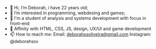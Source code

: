 - 👋 Hi, I’m Deborah, i have 22 years old;
- 👀 I’m interested in programming, webdesing and games;
- 🌱 I'm a student of analysis and systems development with focus in front-end
- 💞️ Affinity with HTML, CSS, JS, design, UX/UI and game development
- 📫 How to reach me: Email: deborahssoliveira@gmail.com 
Instagram: @deborahssv


